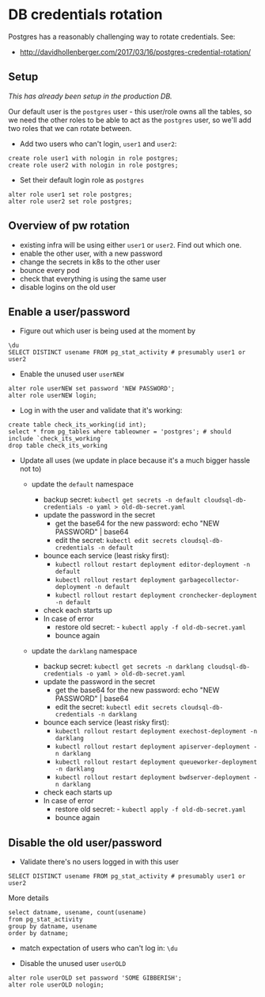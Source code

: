 # DB credentials rotation

Postgres has a reasonably challenging way to rotate credentials. See:

- http://davidhollenberger.com/2017/03/16/postgres-credential-rotation/

## Setup

_This has already been setup in the production DB._

Our default user is the `postgres` user - this user/role owns all the tables, so we
need the other roles to be able to act as the `postgres` user, so we'll add two roles
that we can rotate between.

- Add two users who can't login, `user1` and `user2`:

```
create role user1 with nologin in role postgres;
create role user2 with nologin in role postgres;
```

- Set their default login role as `postgres`

```
alter role user1 set role postgres;
alter role user2 set role postgres;
```

## Overview of pw rotation

- existing infra will be using either `user1` or `user2`. Find out which one.
- enable the other user, with a new password
- change the secrets in k8s to the other user
- bounce every pod
- check that everything is using the same user
- disable logins on the old user

## Enable a user/password

- Figure out which user is being used at the moment by

```
\du
SELECT DISTINCT usename FROM pg_stat_activity # presumably user1 or user2
```

- Enable the unused user `userNEW`

```
alter role userNEW set password 'NEW PASSWORD';
alter role userNEW login;
```

- Log in with the user and validate that it's working:

```
create table check_its_working(id int);
select * from pg_tables where tableowner = 'postgres'; # should include `check_its_working`
drop table check_its_working
```

- Update all uses (we update in place because it's a much bigger hassle not to)

  - update the `default` namespace

    - backup secret: `kubectl get secrets -n default cloudsql-db-credentials -o yaml > old-db-secret.yaml`
    - update the password in the secret
      - get the base64 for the new password: echo "NEW PASSWORD" | base64
      - edit the secret: `kubectl edit secrets cloudsql-db-credentials -n default`
    - bounce each service (least risky first):
      - `kubectl rollout restart deployment editor-deployment -n default`
      - `kubectl rollout restart deployment garbagecollector-deployment -n default`
      - `kubectl rollout restart deployment cronchecker-deployment -n default`
    - check each starts up
    - In case of error
      - restore old secret: - `kubectl apply -f old-db-secret.yaml`
      - bounce again

  - update the `darklang` namespace
    - backup secret: `kubectl get secrets -n darklang cloudsql-db-credentials -o yaml > old-db-secret.yaml`
    - update the password in the secret
      - get the base64 for the new password: echo "NEW PASSWORD" | base64
      - edit the secret: `kubectl edit secrets cloudsql-db-credentials -n darklang`
    - bounce each service (least risky first):
      - `kubectl rollout restart deployment exechost-deployment -n darklang`
      - `kubectl rollout restart deployment apiserver-deployment -n darklang`
      - `kubectl rollout restart deployment queueworker-deployment -n darklang`
      - `kubectl rollout restart deployment bwdserver-deployment -n darklang`
    - check each starts up
    - In case of error
      - restore old secret: - `kubectl apply -f old-db-secret.yaml`
      - bounce again

## Disable the old user/password

- Validate there's no users logged in with this user

```
SELECT DISTINCT usename FROM pg_stat_activity # presumably user1 or user2
```

More details

```
select datname, usename, count(usename)
from pg_stat_activity
group by datname, usename
order by datname;
```

- match expectation of users who can't log in: `\du`

- Disable the unused user `userOLD`

```
alter role userOLD set password 'SOME GIBBERISH';
alter role userOLD nologin;
```
